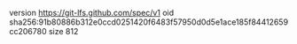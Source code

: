 version https://git-lfs.github.com/spec/v1
oid sha256:91b80886b312e0ccd0251420f6483f57950d0d5e1ace185f84412659cc206780
size 812
